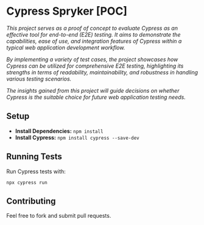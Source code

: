 # Cypress Spryker [POC]
*This project serves as a proof of concept to evaluate Cypress as an effective tool for end-to-end (E2E) testing. It aims to demonstrate the capabilities, ease of use, and integration features of Cypress within a typical web application development workflow.*

*By implementing a variety of test cases, the project showcases how Cypress can be utilized for comprehensive E2E testing, highlighting its strengths in terms of readability, maintainability, and robustness in handling various testing scenarios.*

*The insights gained from this project will guide decisions on whether Cypress is the suitable choice for future web application testing needs.*

## Setup
- **Install Dependencies:** `npm install`
- **Install Cypress:** `npm install cypress --save-dev`

## Running Tests
Run Cypress tests with:

```arduino
npx cypress run
```

## Contributing
Feel free to fork and submit pull requests.